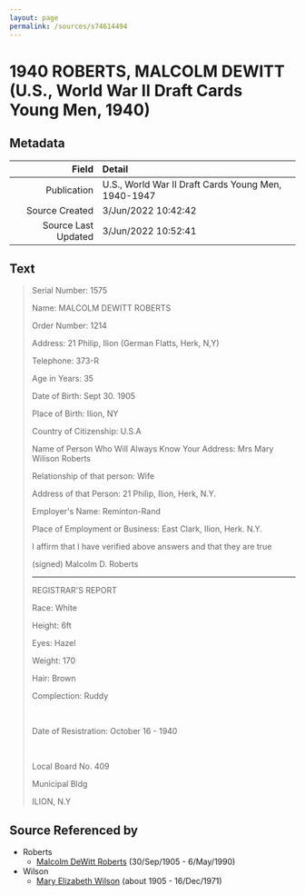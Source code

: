 ```yaml
---
layout: page
permalink: /sources/s74614494
---
```


# 1940 ROBERTS, MALCOLM DEWITT (U.S., World War II Draft Cards Young Men, 1940)

## Metadata

Field | Detail
---:|:---
Publication | U.S., World War II Draft Cards Young Men, 1940-1947
Source Created | 3/Jun/2022 10:42:42
Source Last Updated | 3/Jun/2022 10:52:41

## Text

> Serial Number: 1575
>
> Name: MALCOLM DEWITT ROBERTS
>
> Order Number: 1214
>
> Address: 21 Philip, Ilion (German Flatts, Herk, N,Y)
>
> Telephone: 373-R
>
> Age in Years: 35
>
> Date of Birth: Sept 30. 1905
>
> Place of Birth: Ilion, NY
>
> Country of Citizenship: U.S.A
>
> Name of Person Who Will Always Know Your Address: Mrs Mary Wilison Roberts
>
> Relationship of that person: Wife
>
> Address of that Person: 21 Philip, Ilion, Herk, N.Y.
>
> Employer's Name: Reminton-Rand
>
> Place of Employment or Business: East Clark, Ilion, Herk. N.Y.
>
> I affirm that I have verified above answers and that they are true
>
> (signed) Malcolm D. Roberts
>
> ---
>
> REGISTRAR'S REPORT
>
> Race: White
>
> Height: 6ft
>
> Eyes: Hazel
>
> Weight: 170
>
> Hair: Brown
>
> Complection: Ruddy
>
> <br/>
>
> Date of Resistration: October 16 - 1940
>
> <br/>
>
> Local Board No. 409
>
> Municipal Bldg
>
> ILION, N.Y
>

## Source Referenced by

* Roberts
  * [Malcolm DeWitt Roberts](../people/@21721539@-malcolm-dewitt-roberts-b1905-9-30-d1990-5-6.md) (30/Sep/1905 - 6/May/1990)
* Wilson
  * [Mary Elizabeth Wilson](../people/@99819804@-mary-elizabeth-wilson-b1905-d1971-12-16.md) (about 1905 - 16/Dec/1971)
